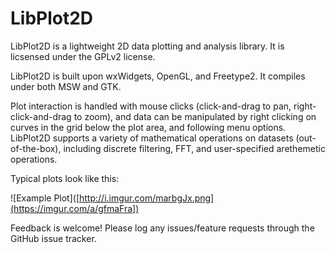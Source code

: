 LibPlot2D
===========

LibPlot2D is a lightweight 2D data plotting and analysis library.  It is licsensed under the GPLv2 license.

LibPlot2D is built upon wxWidgets, OpenGL, and Freetype2.  It compiles under both MSW and GTK.

Plot interaction is handled with mouse clicks (click-and-drag to pan, right-click-and-drag to zoom), and data can be manipulated by right clicking on curves in the grid below the plot area, and following menu options.  LibPlot2D supports a variety of mathematical operations on datasets (out-of-the-box), including discrete filtering, FFT, and user-specified arethemetic operations.

Typical plots look like this:

![Example Plot]([http://i.imgur.com/marbgJx.png](https://imgur.com/a/gfmaFra])

Feedback is welcome!  Please log any issues/feature requests through the GitHub issue tracker.
